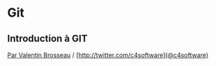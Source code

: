 # Git
## Introduction à GIT

[Par Valentin Brosseau](https://github.com/c4software) / [http://twitter.com/c4software](@c4software)
